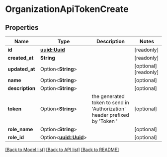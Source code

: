 # OrganizationApiTokenCreate

## Properties

Name | Type | Description | Notes
------------ | ------------- | ------------- | -------------
**id** | [**uuid::Uuid**](uuid::Uuid.md) |  | [readonly]
**created_at** | **String** |  | [readonly]
**updated_at** | Option<**String**> |  | [optional][readonly]
**name** | Option<**String**> |  | [optional]
**description** | Option<**String**> |  | [optional]
**token** | Option<**String**> | the generated token to send in 'Authorization' header prefixed by 'Token ' | [optional]
**role_name** | Option<**String**> |  | [optional]
**role_id** | Option<[**uuid::Uuid**](uuid::Uuid.md)> |  | [optional]

[[Back to Model list]](../README.md#documentation-for-models) [[Back to API list]](../README.md#documentation-for-api-endpoints) [[Back to README]](../README.md)


